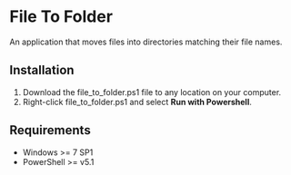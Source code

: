 # File To Folder

An application that moves files into directories matching their file names.

## Installation

1. Download the file_to_folder.ps1 file to any location on your computer.
2. Right-click file_to_folder.ps1 and select <b>Run with Powershell</b>.

## Requirements

- Windows >= 7 SP1
- PowerShell >= v5.1
